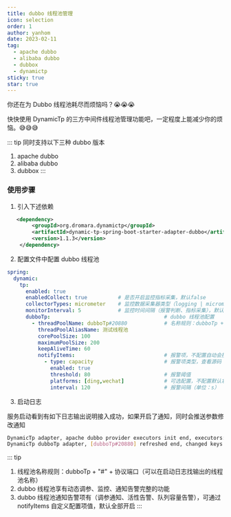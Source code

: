 ```yaml
---
title: dubbo 线程池管理
icon: selection
order: 1
author: yanhom
date: 2023-02-11
tag:
  - apache dubbo
  - alibaba dubbo
  - dubbox
  - dynamictp
sticky: true
star: true
---
```


你还在为 Dubbo 线程池耗尽而烦恼吗？😭😭😭

快快使用 DynamicTp 的三方中间件线程池管理功能吧，一定程度上能减少你的烦恼。😅😅😅

::: tip
同时支持以下三种 dubbo 版本

1. apache dubbo
2. alibaba dubbo
3. dubbox
:::

### 使用步骤

1. 引入下述依赖

```xml
   <dependency>
        <groupId>org.dromara.dynamictp</groupId>
        <artifactId>dynamic-tp-spring-boot-starter-adapter-dubbo</artifactId>
        <version>1.1.3</version>
    </dependency>
```

2. 配置文件中配置 dubbo 线程池

```yaml
spring:
  dynamic:
    tp:
      enabled: true
      enabledCollect: true          # 是否开启监控指标采集，默认false
      collectorTypes: micrometer    # 监控数据采集器类型（logging | micrometer | internal_logging），默认micrometer
      monitorInterval: 5            # 监控时间间隔（报警判断、指标采集），默认5s
      dubboTp:                                     # dubbo 线程池配置
        - threadPoolName: dubboTp#20880            # 名称规则：dubboTp + "#" + 协议端口
          threadPoolAliasName: 测试线程池
          corePoolSize: 100
          maximumPoolSize: 200
          keepAliveTime: 60
          notifyItems:                             # 报警项，不配置自动会按默认值配置（变更通知、容量报警、活性报警）
            - type: capacity                       # 报警项类型，查看源码 NotifyTypeEnum枚举类
              enabled: true
              threshold: 80                        # 报警阈值
              platforms: [ding,wechat]             # 可选配置，不配置默认拿上层platforms配置的所以平台
              interval: 120                        # 报警间隔（单位：s）
```

3. 启动日志

服务启动看到有如下日志输出说明接入成功，如果开启了通知，同时会推送参数修改通知

```bash
DynamicTp adapter, apache dubbo provider executors init end, executors: {dubboTp#20880=ExecutorWrapper(threadPoolName=dubboTp#20880, executor=java.util.concurrent.ThreadPoolExecutor@1b3960b[Running, pool size = 0, active threads = 0, queued tasks = 0, completed tasks = 0], threadPoolAliasName=null, notifyItems=[NotifyItem(platforms=null, enabled=true, type=liveness, threshold=70, interval=120, clusterLimit=1), NotifyItem(platforms=null, enabled=true, type=change, threshold=0, interval=1, clusterLimit=1), NotifyItem(platforms=null, enabled=true, type=capacity, threshold=70, interval=120, clusterLimit=1)], notifyEnabled=true)}
DynamicTp dubboTp adapter, [dubboTp#20880] refreshed end, changed keys: [keepAliveTime, corePoolSize], corePoolSize: [200 => 100], maxPoolSize: [200 => 200], keepAliveTime: [0 => 60]
```

::: tip

1. 线程池名称规则：dubboTp + "#" + 协议端口（可以在启动日志找输出的线程池名称）
2. dubbo 线程池享有动态调参、监控、通知告警完整的功能
3. dubbo 线程池通知告警项有（调参通知、活性告警、队列容量告警），可通过 notifyItems 自定义配置项值，默认全部开启
:::